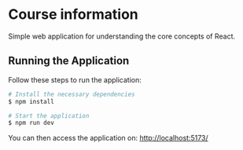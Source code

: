 # Course information

Simple web application for understanding the core concepts of React.

## Running the Application

Follow these steps to run the application:

```bash
# Install the necessary dependencies
$ npm install

# Start the application
$ npm run dev
```

You can then access the application on: [http://localhost:5173/](http://localhost:5173/)
